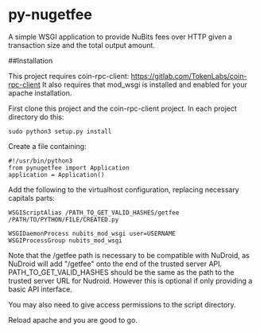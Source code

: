 py-nugetfee
===========

A simple WSGI application to provide NuBits fees over HTTP given a transaction size and the total output amount.

##Installation

This project requires coin-rpc-client: https://gitlab.com/TokenLabs/coin-rpc-client
It also requires that mod_wsgi is installed and enabled for your apache installation.

First clone this project and the coin-rpc-client project. In each project directory do this:

```
sudo python3 setup.py install
```

Create a file containing:

```
#!/usr/bin/python3
from pynugetfee import Application
application = Application()
```

Add the following to the virtualhost configuration, replacing necessary capitals parts:

```
WSGIScriptAlias /PATH_TO_GET_VALID_HASHES/getfee /PATH/TO/PYTHON/FILE/CREATED.py

WSGIDaemonProcess nubits_mod_wsgi user=USERNAME
WSGIProcessGroup nubits_mod_wsgi
```

Note that the /getfee path is necessary to be compatible with NuDroid, as NuDroid will add "/getfee" 
onto the end of the trusted server API. PATH_TO_GET_VALID_HASHES should be the same as the path to
the trusted server URL for Nudroid. However this is optional if only providing a basic API interface.

You may also need to give access permissions to the script directory.

Reload apache and you are good to go.
